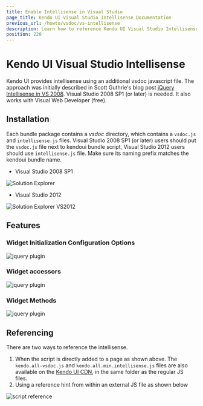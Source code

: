 ```yaml
---
title: Enable Intellisense in Visual Studio
page_title: Kendo UI Visual Studio Intellisense Documentation
previous_url: /howto/vsdoc/vs-intellisense
description: Learn how to reference Kendo UI Visual Studio Intellisense by using an additional vsdoc or intellisense JavaScript file.
position: 220
---
```


# Kendo UI Visual Studio Intellisense

Kendo UI provides intellisense using an additional vsdoc javascript file. The approach was initially described in Scott Guthrie's blog post [jQuery
Intellisense in VS 2008](http://weblogs.asp.net/scottgu/archive/2008/11/21/jquery-intellisense-in-vs-2008.aspx).
Visual Studio 2008 SP1 (or later) is needed. It also works with Visual Web Developer (free).

## Installation

Each bundle package contains a *vsdoc* directory, which contains a `vsdoc.js` and `intellisense.js` files. Visual Studio 2008 SP1 (or later) users should
put the `vsdoc.js` file next to kendoui bundle script, Visual Studio 2012 users should use `intellisense.js` file. Make sure its naming prefix matches the
kendoui bundle name.

- Visual Studio 2008 SP1

![Solution Explorer](/images/vsdoc/solution-explorer.png)

- Visual Studio 2012

![Solution Explorer VS2012](/images/vsdoc/solution-explorer-vs2012.png)

## Features

### Widget Initialization Configuration Options

![jquery plugin](/images/vsdoc/jquery-plugin.png)

### Widget accessors

![jquery plugin](/images/vsdoc/jquery-accessor.png)

### Widget Methods

![jquery plugin](/images/vsdoc/widget-method.png)

## Referencing

There are two ways to reference the intellisense.

1. When the script is directly added to a page as shown above.
The `kendo.all-vsdoc.js` and `kendo.all.min.intellisense.js` files are also available on the [Kendo UI CDN](/javascript-dependencies#cdn), in the same folder as the regular JS files.
1. Using a reference hint from within an external JS file as shown below

![script reference](/images/vsdoc/js-reference.png)
